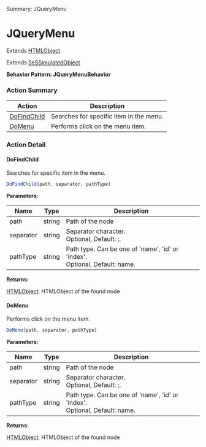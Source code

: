 Summary: JQueryMenu

# JQueryMenu

Extends [HTMLObject](HTMLObject.md)

Extends [SeSSimulatedObject](SeSSimulatedObject.md)





**Behavior Pattern: JQueryMenuBehavior**


<!-- ============================== property summary ========================== -->

	
<!-- ============================== action summary ========================== -->



### Action Summary

|  **Action** | **Description** | 
| ----------- | --------------- |
|	[DoFindChild](#dofindchild) | Searches for specific item in the menu. |
|	[DoMenu](#domenu) | Performs click on the menu item. |




<!-- ============================== property detail ========================== -->
	
	
<!-- ============================== action detail ========================== -->
	
### Action Detail
		
<a name="DoFindChild"></a>    
#### DoFindChild

Searches for specific item in the menu.

```javascript
DoFindChild(path, separator, pathType) 
```


**Parameters:**

|	**Name** | **Type** | **Description** |
| ---------- | -------- | --------------- |
| path | string |	Path of the node |
| separator | string |	Separator character.<br>Optional, Default: ;. |
| pathType | string |	Path type. Can be one of 'name', 'id' or 'index'.<br>Optional, Default: name. |




**Returns:**

[HTMLObject](HTMLObject.md): HTMLObject of the found node



<a name="see.also.jquerymenu.dofindchild"></a>

<a name="DoMenu"></a>    
#### DoMenu

Performs click on the menu item.

```javascript
DoMenu(path, separator, pathType) 
```


**Parameters:**

|	**Name** | **Type** | **Description** |
| ---------- | -------- | --------------- |
| path | string |	Path of the node |
| separator | string |	Separator character.<br>Optional, Default: ;. |
| pathType | string |	Path type. Can be one of 'name', 'id' or 'index'.<br>Optional, Default: name. |




**Returns:**

[HTMLObject](HTMLObject.md): HTMLObject of the found node



<a name="see.also.jquerymenu.domenu"></a>

	

